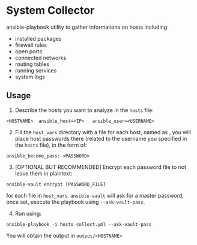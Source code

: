 # System Collector
ansible-playbook utility to gather informations on hosts including:

* installed packages
* firewall rules
* open ports
* connected networks
* routing tables
* running services
* system logs

## Usage

1. Describe the hosts you want to analyze in the `hosts` file:
```
<HOSTNAME>	ansible_host=<IP>	ansible_user=<USERNAME>
```
2. Fill the `host_vars` directory with a file for each host, named as <HOSTNAME>, you will place host passwords there (related to the username you specified in the `hosts` file), in the form of:
```
ansible_become_pass: <PASSWORD>
```
3. [OPTIONAL BUT RECOMMENDED] Encrypt each password file to not leave them in plaintext:
```
ansible-vault encrypt [PASSWORD_FILE]
```
for each file in `host_vars`. `ansible-vault` will ask for a master password, once set, execute the playbook using `--ask-vault-pass`.

4. Run using:
```
ansible-playbook -i hosts collect.yml --ask-vault-pass
```
You will obtain the output in `output/<HOSTNAME>`


